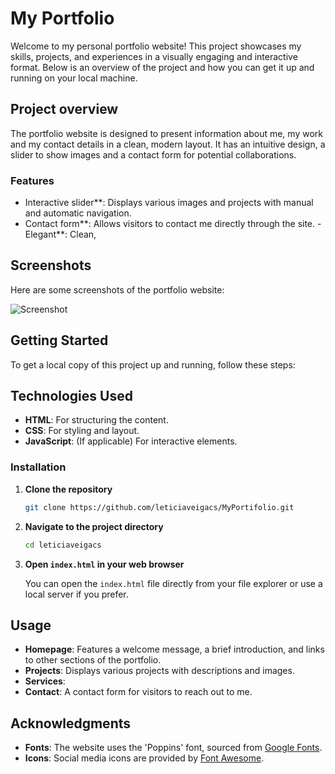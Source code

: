 # My Portfolio

Welcome to my personal portfolio website! This project showcases my skills, projects, and experiences in a visually engaging and interactive format. Below is an overview of the project and how you can get it up and running on your local machine.

## Project overview

The portfolio website is designed to present information about me, my work and my contact details in a clean, modern layout. It has an intuitive design, a slider to show images and a contact form for potential collaborations.

### Features

- Interactive slider**: Displays various images and projects with manual and automatic navigation.
- Contact form**: Allows visitors to contact me directly through the site.
-Elegant**: Clean,

## Screenshots

Here are some screenshots of the portfolio website:

![Screenshot](https://github.com/leticiaveigacs/MyPortifolio/issues/1#issue-2531405832)


## Getting Started

To get a local copy of this project up and running, follow these steps:

## Technologies Used

- **HTML**: For structuring the content.
- **CSS**: For styling and layout.
- **JavaScript**: (If applicable) For interactive elements.

### Installation

1. **Clone the repository**

   ```bash
   git clone https://github.com/leticiaveigacs/MyPortifolio.git
   ```

2. **Navigate to the project directory**

   ```bash
   cd leticiaveigacs
   ```

3. **Open `index.html` in your web browser**

   You can open the `index.html` file directly from your file explorer or use a local server if you prefer.

## Usage

- **Homepage**: Features a welcome message, a brief introduction, and links to other sections of the portfolio.
- **Projects**: Displays various projects with descriptions and images.
- **Services**:
- **Contact**: A contact form for visitors to reach out to me.

## Acknowledgments

- **Fonts**: The website uses the 'Poppins' font, sourced from [Google Fonts](https://fonts.google.com/).
- **Icons**: Social media icons are provided by [Font Awesome](https://fontawesome.com/).


